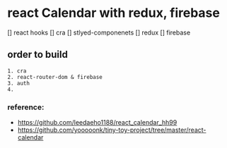 # react Calendar with redux, firebase

[] react hooks
[] cra
[] stlyed-componenets
[] redux
[] firebase

## order to build

    1. cra
    2. react-router-dom & firebase
    3. auth
    4.

### reference:

- https://github.com/leedaeho1188/react_calendar_hh99
- https://github.com/yooooonk/tiny-toy-project/tree/master/react-calendar
